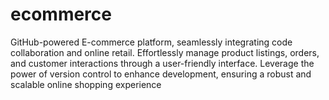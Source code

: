 # ecommerce
GitHub-powered E-commerce platform, seamlessly integrating code collaboration and online retail. Effortlessly manage product listings, orders, and customer interactions through a user-friendly interface. Leverage the power of version control to enhance development, ensuring a robust and scalable online shopping experience
